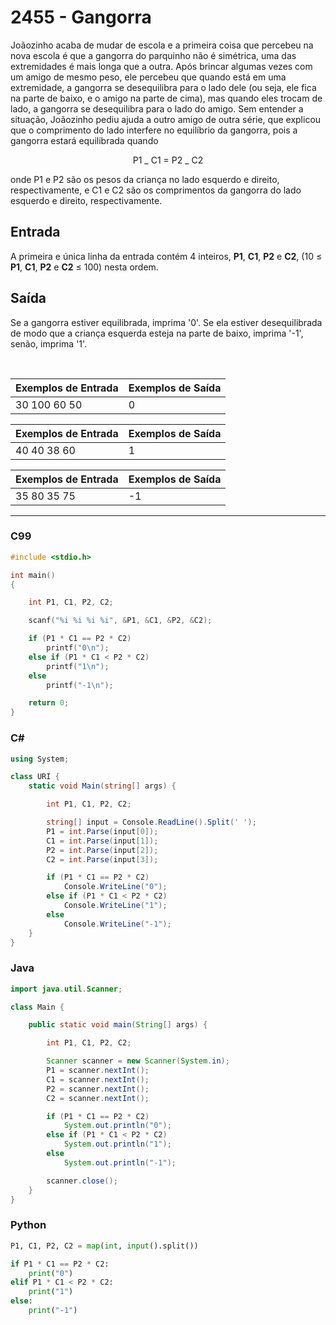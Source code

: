 # 2455 - Gangorra

Joãozinho acaba de mudar de escola e a primeira coisa que percebeu na nova escola é que a gangorra do parquinho não é simétrica, uma das extremidades é mais longa que a outra. Após brincar algumas vezes com um amigo de mesmo peso, ele percebeu que quando está em uma extremidade, a gangorra se desequilibra para o lado dele (ou seja, ele fica na parte de baixo, e o amigo na parte de cima), mas quando eles trocam de lado, a gangorra se desequilibra para o lado do amigo. Sem entender a situação, Joãozinho pediu ajuda a outro amigo de outra série, que explicou que o comprimento do lado interfere no equilíbrio da gangorra, pois a gangorra estará equilibrada quando

<p style="text-align: center;"> P1 _ C1 = P2 _ C2 </p>

onde P1 e P2 são os pesos da criança no lado esquerdo e direito, respectivamente, e C1 e C2 são os comprimentos da gangorra do lado esquerdo e direito, respectivamente.

## Entrada

A primeira e única linha da entrada contém 4 inteiros, **P1**, **C1**, **P2** e **C2**, (10 ≤ **P1**, **C1**, **P2** e **C2** ≤ 100) nesta ordem.

## Saída

Se a gangorra estiver equilibrada, imprima '0'. Se ela estiver desequilibrada de modo que a criança esquerda esteja na parte de baixo, imprima '-1', senão, imprima '1'.

&nbsp;

| Exemplos de Entrada | Exemplos de Saída |
| ------------------- | ----------------- |
| 30 100 60 50        | 0                 |

| Exemplos de Entrada | Exemplos de Saída |
| ------------------- | ----------------- |
| 40 40 38 60         | 1                 |

| Exemplos de Entrada | Exemplos de Saída |
| ------------------- | ----------------- |
| 35 80 35 75         | -1                |

---

### C99

```c
#include <stdio.h>

int main()
{

    int P1, C1, P2, C2;

    scanf("%i %i %i %i", &P1, &C1, &P2, &C2);

    if (P1 * C1 == P2 * C2)
        printf("0\n");
    else if (P1 * C1 < P2 * C2)
        printf("1\n");
    else
        printf("-1\n");

    return 0;
}
```

### C#

```cs
using System;

class URI {
    static void Main(string[] args) {

        int P1, C1, P2, C2;

        string[] input = Console.ReadLine().Split(' ');
        P1 = int.Parse(input[0]);
        C1 = int.Parse(input[1]);
        P2 = int.Parse(input[2]);
        C2 = int.Parse(input[3]);

        if (P1 * C1 == P2 * C2)
            Console.WriteLine("0");
        else if (P1 * C1 < P2 * C2)
            Console.WriteLine("1");
        else
            Console.WriteLine("-1");
    }
}
```

### Java

```java
import java.util.Scanner;

class Main {

    public static void main(String[] args) {

        int P1, C1, P2, C2;

        Scanner scanner = new Scanner(System.in);
        P1 = scanner.nextInt();
        C1 = scanner.nextInt();
        P2 = scanner.nextInt();
        C2 = scanner.nextInt();

        if (P1 * C1 == P2 * C2)
            System.out.println("0");
        else if (P1 * C1 < P2 * C2)
            System.out.println("1");
        else
            System.out.println("-1");

        scanner.close();
    }
}
```

### Python

```python
P1, C1, P2, C2 = map(int, input().split())

if P1 * C1 == P2 * C2:
    print("0")
elif P1 * C1 < P2 * C2:
    print("1")
else:
    print("-1")
```
